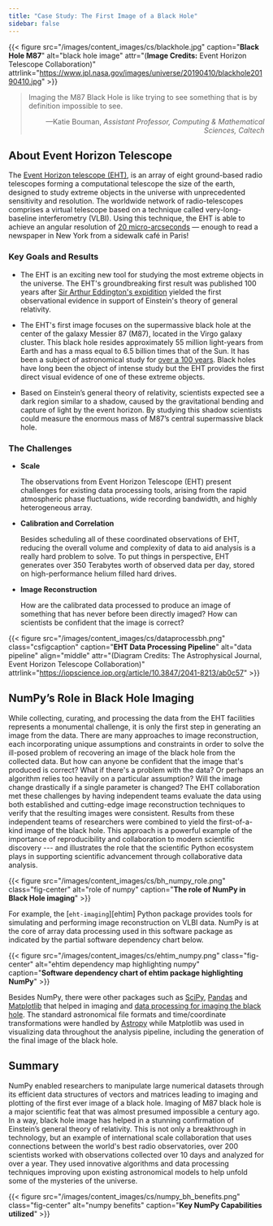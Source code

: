```yaml
---
title: "Case Study: The First Image of a Black Hole"
sidebar: false
---
```


{{< figure src="/images/content_images/cs/blackhole.jpg" caption="**Black Hole M87**" alt="black hole image" attr="(**Image Credits:** Event Horizon Telescope Collaboration)" attrlink="https://www.jpl.nasa.gov/images/universe/20190410/blackhole20190410.jpg" >}}

<blockquote cite="https://www.youtube.com/watch?v=BIvezCVcsYs">
    <p>Imaging the M87 Black Hole is like trying to see something that is by definition impossible to see.</p>
    <footer align="right">—Katie Bouman, <cite>Assistant Professor, Computing & Mathematical Sciences, Caltech</cite></footer>
</blockquote>

## About Event Horizon Telescope

The [Event Horizon telescope (EHT)](https://eventhorizontelescope.org), is an
array of eight ground-based radio telescopes forming a computational telescope
the size of the earth, designed to study extreme objects in the
universe with unprecedented sensitivity and resolution.  The worldwide
network of radio-telescopes comprises a virtual telescope based on a technique
called very-long-baseline interferometry (VLBI).
Using this technique, the EHT is able to achieve an angular resolution of
[20 micro-arcseconds][resolution] — enough to read a newspaper in New York
from a sidewalk café in Paris!

[resolution]: https://eventhorizontelescope.org/press-release-april-10-2019-astronomers-capture-first-image-black-hole

### Key Goals and Results

* The EHT is an exciting new tool for studying the most extreme objects in the
  universe. The EHT's groundbreaking first result was published 100 years
  after [Sir Arthur Eddington's expidition][eddington] yielded the first 
  observational evidence in support of Einstein's theory of general relativity.

* The EHT's first image focuses on the supermassive black hole at the center
  of the galaxy Messier 87 (M87), located in the Virgo galaxy cluster.
  This black hole resides approximately 55 million light-years from Earth and
  has a mass equal  to 6.5 billion times that of the Sun. It has been a
  subject of astronomical study for
  [over a 100 years](https://www.jpl.nasa.gov/news/news.php?feature=7385).
  Black holes have long been the object of intense study but the EHT provides
  the first direct visual evidence of one of these extreme objects.

* Based on Einstein’s general theory of relativity, scientists expected 
  see a dark region similar to a shadow, caused by the gravitational bending
  and capture of light by the event horizon. By studying this shadow
  scientists could measure the enormous mass of M87’s central supermassive
  black hole.

[eddington]: https://en.wikipedia.org/wiki/Eddington_experiment

### The Challenges

* **Scale**

    The observations from Event Horizon Telescope (EHT) present challenges for
    existing data processing tools, arising from the rapid atmospheric phase
    fluctuations, wide recording bandwidth, and highly heterogeneous array.

* **Calibration and Correlation**

    Besides scheduling all of these coordinated observations of EHT, reducing
    the overall volume and complexity of data to aid analysis is a really hard
    problem to solve. To put things in perspective, EHT generates over 350
    Terabytes worth of observed data per day, stored on high-performance
    helium filled hard drives.

* **Image Reconstruction**

    How are the calibrated data processed to produce an image of something that
    has never before been directly imaged? How can scientists be confident
    that the image is correct?

{{< figure src="/images/content_images/cs/dataprocessbh.png" class="csfigcaption" caption="**EHT Data Processing Pipeline**" alt="data pipeline" align="middle" attr="(Diagram Credits: The Astrophysical Journal, Event Horizon Telescope Collaboration)" attrlink="https://iopscience.iop.org/article/10.3847/2041-8213/ab0c57" >}}

## NumPy’s Role in Black Hole Imaging

While collecting, curating, and processing the data from the EHT facilities 
represents a monumental challenge, it is only the first step in generating
an image from the data.
There are many approaches to image reconstruction, each incorporating unique
assumptions and constraints in order to solve the ill-posed problem of 
recovering an image of the black hole from the collected data.
But how can anyone be confident that the image that's produced is correct?
What if there's a problem with the data? Or perhaps an algorithm relies too
heavily on a particular assumption? Will the image change drastically if a
single parameter is changed?
The EHT collaboration met these challenges by having independent teams 
evaluate the data using both established and cutting-edge image reconstruction
techniques to verify that the resulting images were consistent.
Results from these independent teams of researchers were combined to yield the
first-of-a-kind image of the black hole.
This approach is a powerful example of the importance of reproducibility and
collaboration to modern scientific discovery --- and illustrates the role that
the scientific Python ecosystem plays in supporting scientific advancement
through collaborative data analysis.

{{< figure src="/images/content_images/cs/bh_numpy_role.png" class="fig-center" alt="role of numpy" caption="**The role of NumPy in Black Hole imaging**" >}}

For example, the [`eht-imaging`][ehtim] Python package provides tools for
simulating and performing image reconstruction on VLBI data. 
NumPy is at the core of array data processing used
in this software package as indicated by the partial software
dependency chart below.

{{< figure src="/images/content_images/cs/ehtim_numpy.png" class="fig-center" alt="ehtim dependency map highlighting numpy" caption="**Software dependency chart of ehtim package highlighting NumPy**" >}}


Besides NumPy, there were other packages such as
[SciPy](https://www.scipy.org), [Pandas](https://pandas.io) and
[Matplotlib](https://matplotlib.org) that helped in imaging and
[data processing for imaging the black hole](https://iopscience.iop.org/article/10.3847/2041-8213/ab0c57).
The standard astronomical file formats and time/coordinate transformations
were handled by [Astropy](https://www.astropy.org) while Matplotlib was used
in visualizing data throughout the analysis pipeline, including the generation
of the final image of the black hole.

## Summary

NumPy enabled researchers to manipulate large numerical datasets through its
efficient data structures of vectors and matrices leading to imaging and
plotting of the first ever image of a black hole. Imaging of M87 black hole is
a major scientific feat that was almost presumed impossible a century ago.  In
a way, black hole image has helped in a stunning confirmation of Einstein’s
general theory of relativity. This is not only a breakthrough in technology,
but an example of international scale collaboration that uses connections
between the world's best radio observatories, over 200 scientists worked with
observations collected over 10 days and analyzed for over a year. They used
innovative algorithms and data processing techniques improving upon existing
astronomical models to help unfold some of the mysteries of the universe.

{{< figure src="/images/content_images/cs/numpy_bh_benefits.png" class="fig-center" alt="numpy benefits" caption="**Key NumPy Capabilities utilized**" >}}
